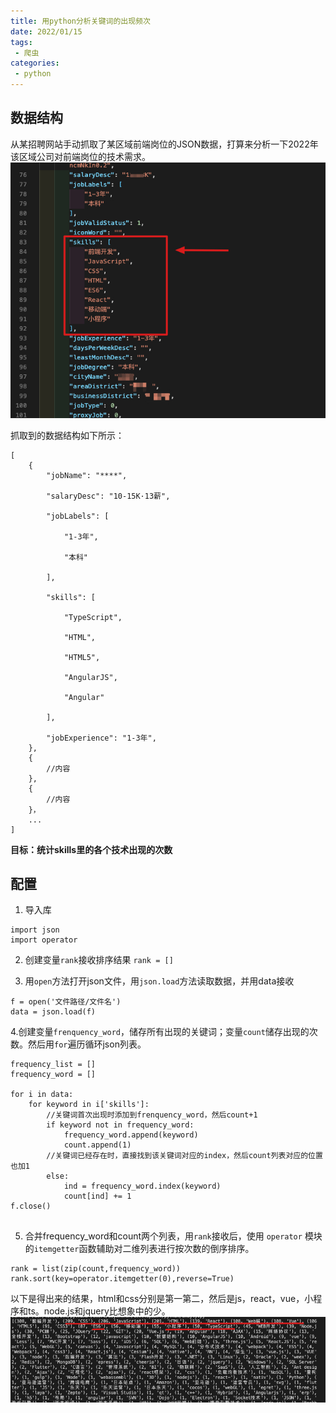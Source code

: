 ```yaml
---
title: 用python分析关键词的出现频次
date: 2022/01/15
tags:
 - 爬虫
categories:
 - python
---
```


## 数据结构

从某招聘网站手动抓取了某区域前端岗位的JSON数据，打算来分析一下2022年该区域公司对前端岗位的技术需求。
![json数据](/img/python-json-data.jpg)

抓取到的数据结构如下所示：
```
[
	{	
		"jobName": "****",
		
		"salaryDesc": "10-15K·13薪",
		
		"jobLabels": [
		
			"1-3年",
			
			"本科"
		
		],
		
		"skills": [
		
			"TypeScript",
			
			"HTML",
			
			"HTML5",
			
			"AngularJS",
			
			"Angular"
			
		],
		
		"jobExperience": "1-3年",
	},
	{
		//内容
	},
	{
		//内容	
	}，
	...
]

```

**目标：统计skills里的各个技术出现的次数**

## 配置
1. 导入库
```
import json
import operator
```

2. 创建变量`rank`接收排序结果
`rank = []`

3. 用`open`方法打开json文件，用`json.load`方法读取数据，并用data接收

```
f = open('文件路径/文件名')
data = json.load(f)
```

4.创建变量`frenquency_word`，储存所有出现的关键词；变量`count`储存出现的次数。然后用`for`遍历循环json列表。
```
frequency_list = []
frequency_word = []

for i in data:
	for keyword in i['skills']:
		//关键词首次出现时添加到frenquency_word，然后count+1
		if keyword not in frequency_word:
			frequency_word.append(keyword)
			count.append(1)
		//关键词已经存在时，直接找到该关键词对应的index，然后count列表对应的位置也加1
		else:
			ind = frequency_word.index(keyword)
			count[ind] += 1
f.close()
	
```

5. 合并frequency_word和count两个列表，用`rank`接收后，使用 `operator` 模块的` itemgetter `函数辅助对二维列表进行按次数的倒序排序。

```
rank = list(zip(count,frequency_word))
rank.sort(key=operator.itemgetter(0),reverse=True)
```

以下是得出来的结果，html和css分别是第一第二，然后是js，react，vue，小程序和ts。node.js和jquery比想象中的少。
![统计结果](/img/python-analysis-result.jpg)
